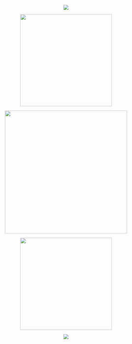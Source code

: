   <p align="center"> <img src="https://64.media.tumblr.com/03a8a0ecca5ab2288cda989c8a4bae50/793ad1013fb2c73c-d1/s400x600/4b8ced966995a8167d78b6e9e4c1075d810e08c6.pnj">
 <p align="center"> <img src="https://files.catbox.moe/tx2hqc.png"width="300">
  <p align="center"> <img src="https://files.catbox.moe/nvoaqu.gif"width="400">

  <p align="center"> <img src="https://files.catbox.moe/lzmblp.png"width="300">
  <p align="center"> <img src="https://64.media.tumblr.com/86663195aec34006b0ebe263d8ca4267/793ad1013fb2c73c-46/s400x600/0050b9fe0ee4a323f89e83523dad1a44edf1d3bd.pnj">
